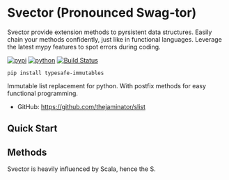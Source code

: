 # Svector (Pronounced Swag-tor)

Svector provide extension methods to pyrsistent data structures. 
Easily chain your methods confidently, just like in functional languages. Leverage 
the latest mypy features to spot errors during coding.


[![pypi](https://img.shields.io/pypi/v/svector.svg)](https://pypi.org/project/svector)
[![python](https://img.shields.io/pypi/pyversions/svector.svg)](https://pypi.org/project/svector)
[![Build Status](https://github.com/thejaminator/svector/actions/workflows/dev.yml/badge.svg)](https://github.com/thejaminator/svector/actions/workflows/dev.yml)

```
pip install typesafe-immutables
```

Immutable list replacement for python. With postfix methods for easy functional programming.


* GitHub: <https://github.com/thejaminator/slist>


## Quick Start


## Methods
Svector is heavily influenced by Scala, hence the S.
